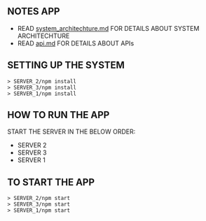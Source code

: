 NOTES APP
---------

- READ [system_architechture.md](https://github.com/charlyjose/notes_app/blob/master/system_architechture.md) FOR DETAILS ABOUT SYSTEM ARCHITECHTURE
- READ [api.md](https://github.com/charlyjose/notes_app/blob/master/api.md) FOR DETAILS ABOUT APIs

SETTING UP THE SYSTEM
---------------------
```
> SERVER_2/npm install
> SERVER_3/npm install
> SERVER_1/npm install
```

HOW TO RUN THE APP
------------------
START THE SERVER IN THE BELOW ORDER:
  - SERVER 2
  - SERVER 3
  - SERVER 1

TO START THE APP
----------------
```
> SERVER_2/npm start
> SERVER_3/npm start
> SERVER_1/npm start
```